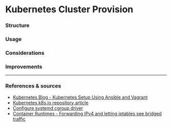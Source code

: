 
# Kubernetes Cluster Provision



### Structure

### Usage

### Considerations

### Improvements

---
### References & sources
- [Kubernetes Blog - Kubernetes Setup Using Ansible and Vagrant](https://kubernetes.io/blog/2019/03/15/kubernetes-setup-using-ansible-and-vagrant/)
- [Kubernetes k8s.io repository article](https://medium.com/@martin.hodges/installing-kubernetes-from-the-new-k8s-io-repository-using-ansible-8e7319fa97fd)
- [Configure systemd cgroup driver](https://kubernetes.io/docs/setup/production-environment/container-runtimes/#containerd-systemd)
- [Container Runtimes - Forwarding IPv4 and letting iptables see bridged traffic](https://v1-29.docs.kubernetes.io/docs/setup/production-environment/container-runtimes/#forwarding-ipv4-and-letting-iptables-see-bridged-traffic)